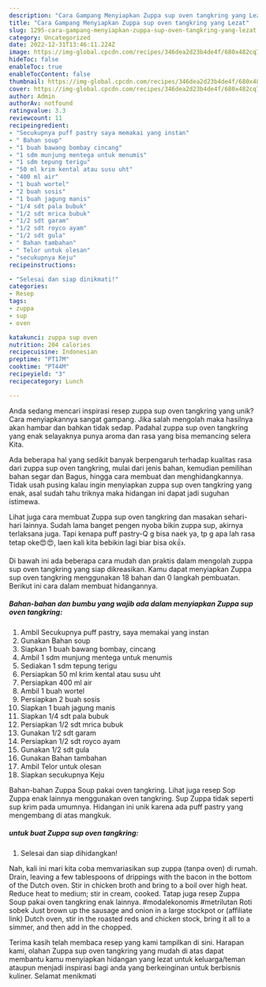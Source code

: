 ```yaml
---
description: "Cara Gampang Menyiapkan Zuppa sup oven tangkring yang Lezat"
title: "Cara Gampang Menyiapkan Zuppa sup oven tangkring yang Lezat"
slug: 1295-cara-gampang-menyiapkan-zuppa-sup-oven-tangkring-yang-lezat
category: Uncategorized
date: 2022-12-31T13:46:11.224Z
image: https://img-global.cpcdn.com/recipes/346dea2d23b4de4f/680x482cq70/zuppa-sup-oven-tangkring-foto-resep-utama.jpg
hideToc: false
enableToc: true
enableTocContent: false
thumbnail: https://img-global.cpcdn.com/recipes/346dea2d23b4de4f/680x482cq70/zuppa-sup-oven-tangkring-foto-resep-utama.jpg
cover: https://img-global.cpcdn.com/recipes/346dea2d23b4de4f/680x482cq70/zuppa-sup-oven-tangkring-foto-resep-utama.jpg
author: Admin
authorAv: notfound
ratingvalue: 3.3
reviewcount: 11
recipeingredient:
- "Secukupnya puff pastry saya memakai yang instan"
- " Bahan soup"
- "1 buah bawang bombay cincang"
- "1 sdm munjung mentega untuk menumis"
- "1 sdm tepung terigu"
- "50 ml krim kental atau susu uht"
- "400 ml air"
- "1 buah wortel"
- "2 buah sosis"
- "1 buah jagung manis"
- "1/4 sdt pala bubuk"
- "1/2 sdt mrica bubuk"
- "1/2 sdt garam"
- "1/2 sdt royco ayam"
- "1/2 sdt gula"
- " Bahan tambahan"
- " Telor untuk olesan"
- "secukupnya Keju"
recipeinstructions:

- "Selesai dan siap dinikmati!"
categories:
- Resep
tags:
- zuppa
- sup
- oven

katakunci: zuppa sup oven 
nutrition: 204 calories
recipecuisine: Indonesian
preptime: "PT17M"
cooktime: "PT44M"
recipeyield: "3"
recipecategory: Lunch

---
```





Anda sedang mencari inspirasi resep zuppa sup oven tangkring yang unik? Cara menyiapkannya sangat gampang. Jika salah mengolah maka hasilnya akan hambar dan bahkan tidak sedap. Padahal zuppa sup oven tangkring yang enak selayaknya punya aroma dan rasa yang bisa memancing selera Kita.





Ada beberapa hal yang sedikit banyak berpengaruh terhadap kualitas rasa dari zuppa sup oven tangkring, mulai dari jenis bahan, kemudian pemilihan bahan segar dan Bagus, hingga cara membuat dan menghidangkannya. Tidak usah pusing kalau ingin menyiapkan zuppa sup oven tangkring yang enak,      asal sudah tahu triknya maka hidangan ini dapat jadi suguhan istimewa.














Lihat juga cara membuat Zuppa sup oven tangkring dan masakan sehari-hari lainnya. Sudah lama banget pengen nyoba bikin zuppa sup, akirnya terlaksana juga. Tapi kenapa puff pastry-Q g bisa naek ya, tp g apa lah rasa tetap oke😍😍, laen kali kita bebikin lagi biar bisa ok👍.






Di bawah ini ada beberapa cara mudah dan praktis dalam mengolah zuppa sup oven tangkring yang siap dikreasikan. Kamu dapat menyiapkan Zuppa sup oven tangkring menggunakan 18 bahan dan 0 langkah pembuatan. Berikut ini cara dalam membuat hidangannya.

<!--inarticleads1-->

##### Bahan-bahan dan bumbu yang wajib ada dalam menyiapkan Zuppa sup oven tangkring:

1. Ambil Secukupnya puff pastry, saya memakai yang instan
1. Gunakan  Bahan soup
1. Siapkan 1 buah bawang bombay, cincang
1. Ambil 1 sdm munjung mentega untuk menumis
1. Sediakan 1 sdm tepung terigu
1. Persiapkan 50 ml krim kental atau susu uht
1. Persiapkan 400 ml air
1. Ambil 1 buah wortel
1. Persiapkan 2 buah sosis
1. Siapkan 1 buah jagung manis
1. Siapkan 1/4 sdt pala bubuk
1. Persiapkan 1/2 sdt mrica bubuk
1. Gunakan 1/2 sdt garam
1. Persiapkan 1/2 sdt royco ayam
1. Gunakan 1/2 sdt gula
1. Gunakan  Bahan tambahan
1. Ambil  Telor untuk olesan
1. Siapkan secukupnya Keju


Bahan-bahan Zuppa Soup pakai oven tangkring. Lihat juga resep Sop Zuppa enak lainnya menggunakan oven tangkring. Sup Zuppa tidak seperti sup krim pada umumnya. Hidangan ini unik karena ada puff pastry yang mengembang di atas mangkuk. 

<!--inarticleads2-->

#####  untuk buat Zuppa sup oven tangkring:


1. Selesai dan siap dihidangkan!

Nah, kali ini mari kita coba memvariasikan sup zuppa (tanpa oven) di rumah. Drain, leaving a few tablespoons of drippings with the bacon in the bottom of the Dutch oven. Stir in chicken broth and bring to a boil over high heat. Reduce heat to medium; stir in cream, cooked. Tatap juga resep Zuppa Soup pakai oven tangkring enak lainnya. #modalekonomis #metrilutan Roti sobek Just brown up the sausage and onion in a large stockpot or (affiliate link) Dutch oven, stir in the roasted reds and chicken stock, bring it all to a simmer, and then add in the chopped. 

Terima kasih telah membaca resep yang kami tampilkan di sini. Harapan kami, olahan Zuppa sup oven tangkring yang mudah di atas dapat membantu kamu menyiapkan hidangan yang lezat untuk keluarga/teman ataupun menjadi inspirasi bagi anda yang berkeinginan untuk berbisnis kuliner. Selamat menikmati
